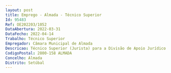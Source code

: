 ```yaml
--- 
layout: post
title: Emprego - Almada - Técnico Superior
Id: 95483
Ref: OE202203/1052
DataAbertura: 2022-03-31
DataFecho: 2022-04-14
Trabalho: Técnico Superior
Empregador: Câmara Municipal de Almada
Descricao: Técnico Superior (Jurista) para a Divisão de Apoio Jurídico e Contencioso, do Departamento Jurídico, da Secretaria Geral.Habilitação Literária  Licenciatura em Direito.Caracterização do posto de trabalho   Elaborar estudos, pareceres e outros instrumentos jurídicos sobre matérias de relevância municipal, bem como prestar apoio jurídico e consultadoria jurídica aos serviços municipais e órgãos municipais, quando solicitado    Emitir pareceres jurídicos sobre reclamações e recursos administrativos, bem como sobre petições ou exposições, sobre atos ou omissões dos órgãos municipais ou sobre procedimentos dos serviços   Assessorar tecnicamente a Câmara Municipal e a Assembleia Municipal, no âmbito do seu funcionamento e quando estas venham a ser chamadas para intervir e ou participar em processos legislativos ou regulamentares   Diligenciar pelo patrocínio judiciário em processos de jurisdição administrativa, fiscal e não administrativa, em que o Município, algum dos seus órgãos e respetivos titulares, enquanto tal, sejam parte    Colaborar e assessorar juridicamente na elaboração de normativos reguladores da atividade municipal e outros    Análise e recolha de legislação e jurisprudência com impacto na atividade municipal    Garantir a instrução de procedimentos de natureza disciplinar e ou de responsabilidade civil extracontratual das autarquias locais.Competências Pessoais Gosto por trabalho em equipa e facilidade no relacionamento interpessoal Disponibilidade para acompanhamento presencial das reuniões de Câmara e sessões da Assembleia Municipal.
CodigoPostal: 2800-158 ALMADA
Concelho: Almada
Distrito: Setúbal
--- 
```

